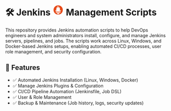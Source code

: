 # 🛠️ Jenkins <img src="../Assets/pics/icons8-prometheus-48.svg" width="35"> Management Scripts

This repository provides Jenkins automation scripts to help DevOps engineers and system administrators install, configure, and manage Jenkins servers, pipelines, and jobs. The scripts work across Linux, Windows, and Docker-based Jenkins setups, enabling automated CI/CD processes, user role management, and security configuration.

## 🚀 Features

- ✅ Automated Jenkins Installation (Linux, Windows, Docker)
- ✅ Manage Jenkins Plugins & Configuration
- ✅ CI/CD Pipeline Automation (Jenkinsfile, Job DSL)
- ✅ User & Role Management
- ✅ Backup & Maintenance (Job history, logs, security updates)